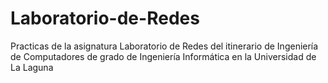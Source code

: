 # Laboratorio-de-Redes
Practicas de la asignatura Laboratorio de Redes del itinerario de Ingeniería de Computadores de grado de Ingeniería Informática en la Universidad de La Laguna 
